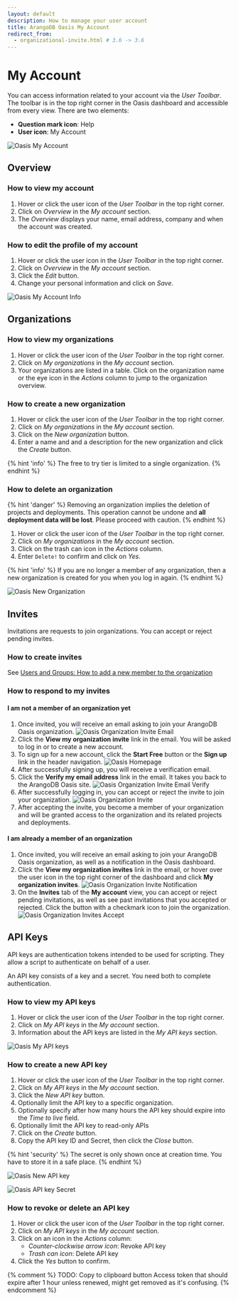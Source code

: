 ```yaml
---
layout: default
description: How to manage your user account
title: ArangoDB Oasis My Account
redirect_from:
  - organizational-invite.html # 3.6 -> 3.6
---
```

# My Account

You can access information related to your account via the _User Toolbar_.
The toolbar is in the top right corner in the Oasis dashboard and
accessible from every view. There are two elements:

- __Question mark icon__: Help
- __User icon__: My Account

![Oasis My Account](images/oasis-my-account.png)

## Overview

### How to view my account

1. Hover or click the user icon of the _User Toolbar_ in the top right corner.
2. Click on _Overview_ in the _My account_ section.
3. The _Overview_ displays your name, email address, company and when the
   account was created.

### How to edit the profile of my account

1. Hover or click the user icon in the _User Toolbar_ in the top right corner.
2. Click on _Overview_ in the _My account_ section.
3. Click the _Edit_ button.
4. Change your personal information and click on _Save_.

![Oasis My Account Info](images/oasis-my-account-info.png)

## Organizations

### How to view my organizations

1. Hover or click the user icon of the _User Toolbar_ in the top right corner.
2. Click on _My organizations_ in the _My account_ section.
3. Your organizations are listed in a table.
   Click on the organization name or the eye icon in the _Actions_ column to
   jump to the organization overview.

### How to create a new organization

1. Hover or click the user icon of the _User Toolbar_ in the top right corner.
2. Click on _My organizations_ in the _My account_ section.
3. Click on the _New organization_ button.
4. Enter a name and and a description for the new organization and click the
   _Create_ button.

{% hint 'info' %}
The free to try tier is limited to a single organization.
{% endhint %}

### How to delete an organization

{% hint 'danger' %}
Removing an organization implies the deletion of projects and deployments.
This operation cannot be undone and **all deployment data will be lost**.
Please proceed with caution.
{% endhint %}

1. Hover or click the user icon of the _User Toolbar_ in the top right corner.
2. Click on _My organizations_ in the _My account_ section.
3. Click on the trash can icon in the _Actions_ column.
4. Enter `Delete!` to confirm and click on _Yes_.

{% hint 'info' %}
If you are no longer a member of any organization, then a new organization is
created for you when you log in again.
{% endhint %}

![Oasis New Organization](images/oasis-new-org.png)

## Invites

Invitations are requests to join organizations. You can accept or reject
pending invites.

### How to create invites

See [Users and Groups: How to add a new member to the organization](users.html#how-to-add-a-new-member-to-the-organization)

### How to respond to my invites

#### I am not a member of an organization yet

1. Once invited, you will receive an email asking to join your
   ArangoDB Oasis organization.
   ![Oasis Organization Invite Email](images/oasis-org-invite-email.png)
2. Click the __View my organization invite__ link in the email. You will be
   asked to log in or to create a new account.
3. To sign up for a new account, click the __Start Free__ button or the
   __Sign up__ link in the header navigation.
   ![Oasis Homepage](images/oasis-homepage.png)
4. After successfully signing up, you will receive a verification email.
5. Click the __Verify my email address__ link in the email. It takes you back
   to the ArangoDB Oasis site.
   ![Oasis Organization Invite Email Verify](images/oasis-org-invite-email-verify.png)
6. After successfully logging in, you can accept or reject the invite to
   join your organization.
   ![Oasis Organization Invite](images/oasis-org-invite.png)
7. After accepting the invite, you become a member of your organization and
   will be granted access to the organization and its related projects and
   deployments.

#### I am already a member of an organization

1. Once invited, you will receive an email asking to join your
   ArangoDB Oasis organization, as well as a notification in the Oasis dashboard.
2. Click the __View my organization invites__ link in the email, or hover over the
   user icon in the top right corner of the dashboard and click
   __My organization invites__.
   ![Oasis Organization Invite Notification](images/oasis-org-invite-notification.png)
3. On the __Invites__ tab of the __My account__ view, you can accept or reject
   pending invitations, as well as see past invitations that you accepted or
   rejected. Click the button with a checkmark icon to join the organization.
   ![Oasis Organization Invites Accept](images/oasis-org-invites-accept.png)

## API Keys

API keys are authentication tokens intended to be used for scripting.
They allow a script to authenticate on behalf of a user.

An API key consists of a key and a secret. You need both to complete
authentication.

### How to view my API keys

1. Hover or click the user icon of the _User Toolbar_ in the top right corner.
2. Click on _My API keys_ in the _My account_ section.
3. Information about the API keys are listed in the _My API keys_ section.

![Oasis My API keys](images/oasis-my-api-keys.png)

### How to create a new API key

1. Hover or click the user icon of the _User Toolbar_ in the top right corner.
2. Click on _My API keys_ in the _My account_ section.
3. Click the _New API key_ button.
4. Optionally limit the API key to a specific organization.
5. Optionally specify after how many hours the API key should expire into the
   _Time to live_ field.
6. Optionally limit the API key to read-only APIs
7. Click on the _Create_ button.
8. Copy the API key ID and Secret, then click the _Close_ button.

{% hint 'security' %}
The secret is only shown once at creation time.
You have to store it in a safe place.
{% endhint %}

![Oasis New API key](images/oasis-new-api-key.png)

![Oasis API key Secret](images/oasis-api-key-secret.png)

### How to revoke or delete an API key

1. Hover or click the user icon of the _User Toolbar_ in the top right corner.
2. Click on _My API keys_ in the _My account_ section.
3. Click on an icon in the _Actions_ column:
   - _Counter-clockwise arrow icon_: Revoke API key
   - _Trash can icon_: Delete API key
4. Click the _Yes_ button to confirm.

{% comment %}
TODO: Copy to clipboard button
Access token that should expire after 1 hour unless renewed, might get removed as it's confusing.
{% endcomment %}
